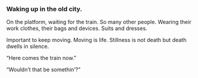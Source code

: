 ### Waking up in the old city.

On the platform, waiting for the train. So many other people. Wearing their work clothes, their bags and devices. Suits and dresses. 

Important to keep moving. Moving is life. Stillness is not death but death dwells in silence. 

“Here comes the train now.”
 
“Wouldn’t that be somethin’?”

